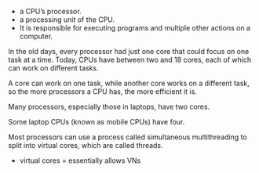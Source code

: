 - a CPU’s processor.
- a processing unit of the CPU. 
- It is responsible for executing programs and multiple other actions on a computer.

In the old days, every processor had just one core that could focus on one task at a time. Today, CPUs have between two and 18 cores, each of which can work on different tasks.

A core can work on one task, while another core works on a different task, so the more processors a CPU has, the more efficient it is.

Many processors, especially those in laptops, have two cores.

Some laptop CPUs (known as mobile CPUs) have four.

Most processors can use a process called simultaneous multithreading to split into virtual cores, which are called threads.
- virtual cores = essentially allows VNs
